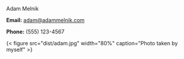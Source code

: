 
Adam Melnik

**Email:** adam@adammelnik.com  

**Phone:** (555) 123-4567  


{< figure src="dist/adam.jpg" width="80%" caption="Photo taken by myself" >}




